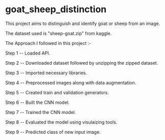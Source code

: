# goat_sheep_distinction
This project aims to distinguish and identify goat or sheep from an image.

The dataset used is "sheep-goat.zip" from kaggle.


The Approach I followed in this project :-

Step 1 -- Loaded API.

Step 2 -- Downloaded dataset followed by unzipping the zipped dataset.

Step 3 -- Imported necessary libraries.

Step 4 -- Preprocessed images along with data augmentation.

Step 5 -- Created train and validation generators.

Step 6 -- Built the CNN model.

Step 7 -- Trained the CNN model.

Step 8 -- Evaluated the model using visulaizing tools.

Step 9 -- Predicted class of new input image. 
